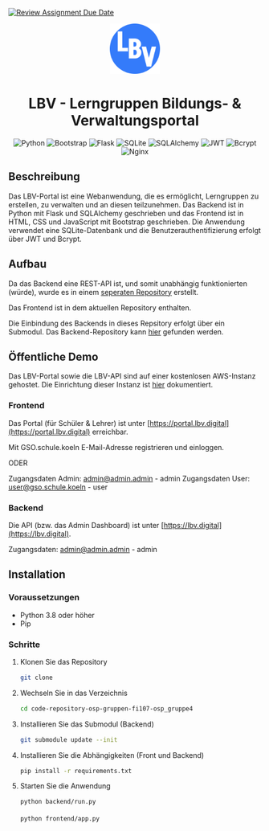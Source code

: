 [![Review Assignment Due Date](https://classroom.github.com/assets/deadline-readme-button-24ddc0f5d75046c5622901739e7c5dd533143b0c8e959d652212380cedb1ea36.svg)](https://classroom.github.com/a/FPIHxdpG)




<div align="center">

<a href="https://portal.lbv.digital" target="_blank" title="LBV-API"><img width="100px" alt="lbv logo" src="frontend\static\media\favicon.svg"></a>
<a name="readme-top"></a>

# **LBV** - **L**erngruppen **B**ildungs- & **V**erwaltungsportal


![Python](https://img.shields.io/badge/Python-3776AB?style=for-the-badge&logo=python&logoColor=white)
![Bootstrap](https://img.shields.io/badge/Bootstrap-7952B3?style=for-the-badge&logo=bootstrap&logoColor=white)
![Flask](https://img.shields.io/badge/Flask-000000?style=for-the-badge&logo=flask&logoColor=white)
![SQLite](https://img.shields.io/badge/Sqlite-003B57?style=for-the-badge&logo=sqlite&logoColor=white)
![SQLAlchemy](https://img.shields.io/badge/SQLAlchemy-000000?style=for-the-badge&logo=sqlalchemy&logoColor=white)
![JWT](https://img.shields.io/badge/JWT-000000?style=for-the-badge&logo=json-web-tokens&logoColor=white)
![Bcrypt](https://img.shields.io/badge/Bcrypt-004880?style=for-the-badge&logo=bcrypt&logoColor=white)
![Nginx](https://img.shields.io/badge/Nginx-009639?style=for-the-badge&logo=nginx&logoColor=white)
</div>

## Beschreibung

Das LBV-Portal ist eine Webanwendung, die es ermöglicht, Lerngruppen zu erstellen, zu verwalten und an diesen teilzunehmen. Das Backend ist in Python mit Flask und SQLAlchemy geschrieben und das Frontend ist in HTML, CSS und JavaScript mit Bootstrap geschrieben. Die Anwendung verwendet eine SQLite-Datenbank und die Benutzerauthentifizierung erfolgt über JWT und Bcrypt.

## Aufbau

Da das Backend eine REST-API ist, und somit unabhängig funktionierten (würde), wurde es in einem [seperaten Repository](https://github.com/jexxme/groupManagementAPI/) erstellt. 

Das Frontend ist in dem aktuellen Repository enthalten. 

Die Einbindung des Backends in dieses Repsitory erfolgt über ein Submodul. Das Backend-Repository kann [hier](https://github.com/jexxme/groupManagementAPI/) gefunden werden.

## Öffentliche Demo

Das LBV-Portal sowie die LBV-API sind auf einer kostenlosen AWS-Instanz gehostet. Die Einrichtung dieser Instanz ist [hier](https://github.com/jexxme/groupManagementAPI/tree/main?tab=readme-ov-file#%C3%B6ffentliche-api) dokumentiert.

### Frontend

Das Portal (für Schüler & Lehrer) ist unter [https://portal.lbv.digital](https://portal.lbv.digital) erreichbar.

Mit GSO.schule.koeln E-Mail-Adresse registrieren und einloggen.

ODER

Zugangsdaten Admin: admin@admin.admin - admin
Zugangsdaten User: user@gso.schule.koeln - user

### Backend

Die API (bzw. das Admin Dashboard) ist unter [https://lbv.digital](https://lbv.digital). 

Zugangsdaten: admin@admin.admin - admin

## Installation

### Voraussetzungen

- Python 3.8 oder höher
- Pip

### Schritte

1. Klonen Sie das Repository
   ```sh
   git clone
    ```

2. Wechseln Sie in das Verzeichnis
    ```sh
    cd code-repository-osp-gruppen-fi107-osp_gruppe4
    ```
3. Installieren Sie das Submodul (Backend)
    ```sh
    git submodule update --init
    ```

4. Installieren Sie die Abhängigkeiten (Front und Backend)
    ```sh
    pip install -r requirements.txt
    ```

5. Starten Sie die Anwendung
    ```sh
    python backend/run.py

    python frontend/app.py
    ```